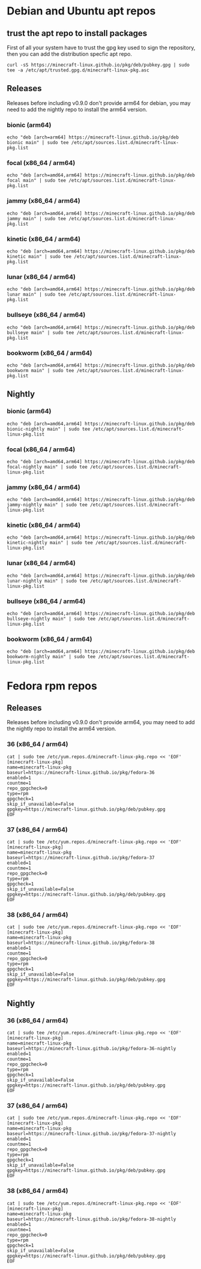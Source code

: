 # Debian and Ubuntu apt repos

## trust the apt repo to install packages

First of all your system have to trust the gpg key used to sign the repository, then you can add the distribution specfic apt repo.

```
curl -sS https://minecraft-linux.github.io/pkg/deb/pubkey.gpg | sudo tee -a /etc/apt/trusted.gpg.d/minecraft-linux-pkg.asc
```

## Releases

Releases before including v0.9.0 don't provide arm64 for debian, you may need to add the nightly repo to install the arm64 version.

### bionic (arm64)
```
echo "deb [arch=arm64] https://minecraft-linux.github.io/pkg/deb bionic main" | sudo tee /etc/apt/sources.list.d/minecraft-linux-pkg.list
```

### focal (x86_64 / arm64)
```
echo "deb [arch=amd64,arm64] https://minecraft-linux.github.io/pkg/deb focal main" | sudo tee /etc/apt/sources.list.d/minecraft-linux-pkg.list
```

### jammy (x86_64 / arm64)
```
echo "deb [arch=amd64,arm64] https://minecraft-linux.github.io/pkg/deb jammy main" | sudo tee /etc/apt/sources.list.d/minecraft-linux-pkg.list
```

### kinetic (x86_64 / arm64)
```
echo "deb [arch=amd64,arm64] https://minecraft-linux.github.io/pkg/deb kinetic main" | sudo tee /etc/apt/sources.list.d/minecraft-linux-pkg.list
```

### lunar (x86_64 / arm64)
```
echo "deb [arch=amd64,arm64] https://minecraft-linux.github.io/pkg/deb lunar main" | sudo tee /etc/apt/sources.list.d/minecraft-linux-pkg.list
```

### bullseye (x86_64 / arm64)
```
echo "deb [arch=amd64,arm64] https://minecraft-linux.github.io/pkg/deb bullseye main" | sudo tee /etc/apt/sources.list.d/minecraft-linux-pkg.list
```

### bookworm (x86_64 / arm64)
```
echo "deb [arch=amd64,arm64] https://minecraft-linux.github.io/pkg/deb bookworm main" | sudo tee /etc/apt/sources.list.d/minecraft-linux-pkg.list
```

## Nightly

### bionic (arm64)
```
echo "deb [arch=amd64,arm64] https://minecraft-linux.github.io/pkg/deb bionic-nightly main" | sudo tee /etc/apt/sources.list.d/minecraft-linux-pkg.list
```

### focal (x86_64 / arm64)
```
echo "deb [arch=amd64,arm64] https://minecraft-linux.github.io/pkg/deb focal-nightly main" | sudo tee /etc/apt/sources.list.d/minecraft-linux-pkg.list
```

### jammy (x86_64 / arm64)
```
echo "deb [arch=amd64,arm64] https://minecraft-linux.github.io/pkg/deb jammy-nightly main" | sudo tee /etc/apt/sources.list.d/minecraft-linux-pkg.list
```

### kinetic (x86_64 / arm64)
```
echo "deb [arch=amd64,arm64] https://minecraft-linux.github.io/pkg/deb kinetic-nightly main" | sudo tee /etc/apt/sources.list.d/minecraft-linux-pkg.list
```

### lunar (x86_64 / arm64)
```
echo "deb [arch=amd64,arm64] https://minecraft-linux.github.io/pkg/deb lunar-nightly main" | sudo tee /etc/apt/sources.list.d/minecraft-linux-pkg.list
```

### bullseye (x86_64 / arm64)
```
echo "deb [arch=amd64,arm64] https://minecraft-linux.github.io/pkg/deb bullseye-nightly main" | sudo tee /etc/apt/sources.list.d/minecraft-linux-pkg.list
```

### bookworm (x86_64 / arm64)
```
echo "deb [arch=amd64,arm64] https://minecraft-linux.github.io/pkg/deb bookworm-nightly main" | sudo tee /etc/apt/sources.list.d/minecraft-linux-pkg.list
```

# Fedora rpm repos

## Releases

Releases before including v0.9.0 don't provide arm64, you may need to add the nightly repo to install the arm64 version.

### 36 (x86_64 / arm64)
```
cat | sudo tee /etc/yum.repos.d/minecraft-linux-pkg.repo << 'EOF'
[minecraft-linux-pkg]
name=minecraft-linux-pkg
baseurl=https://minecraft-linux.github.io/pkg/fedora-36
enabled=1
countme=1
repo_gpgcheck=0
type=rpm
gpgcheck=1
skip_if_unavailable=False
gpgkey=https://minecraft-linux.github.io/pkg/deb/pubkey.gpg
EOF
```

### 37 (x86_64 / arm64)
```
cat | sudo tee /etc/yum.repos.d/minecraft-linux-pkg.repo << 'EOF'
[minecraft-linux-pkg]
name=minecraft-linux-pkg
baseurl=https://minecraft-linux.github.io/pkg/fedora-37
enabled=1
countme=1
repo_gpgcheck=0
type=rpm
gpgcheck=1
skip_if_unavailable=False
gpgkey=https://minecraft-linux.github.io/pkg/deb/pubkey.gpg
EOF
```

### 38 (x86_64 / arm64)
```
cat | sudo tee /etc/yum.repos.d/minecraft-linux-pkg.repo << 'EOF'
[minecraft-linux-pkg]
name=minecraft-linux-pkg
baseurl=https://minecraft-linux.github.io/pkg/fedora-38
enabled=1
countme=1
repo_gpgcheck=0
type=rpm
gpgcheck=1
skip_if_unavailable=False
gpgkey=https://minecraft-linux.github.io/pkg/deb/pubkey.gpg
EOF
```
## Nightly

### 36 (x86_64 / arm64)
```
cat | sudo tee /etc/yum.repos.d/minecraft-linux-pkg.repo << 'EOF'
[minecraft-linux-pkg]
name=minecraft-linux-pkg
baseurl=https://minecraft-linux.github.io/pkg/fedora-36-nightly
enabled=1
countme=1
repo_gpgcheck=0
type=rpm
gpgcheck=1
skip_if_unavailable=False
gpgkey=https://minecraft-linux.github.io/pkg/deb/pubkey.gpg
EOF
```

### 37 (x86_64 / arm64)
```
cat | sudo tee /etc/yum.repos.d/minecraft-linux-pkg.repo << 'EOF'
[minecraft-linux-pkg]
name=minecraft-linux-pkg
baseurl=https://minecraft-linux.github.io/pkg/fedora-37-nightly
enabled=1
countme=1
repo_gpgcheck=0
type=rpm
gpgcheck=1
skip_if_unavailable=False
gpgkey=https://minecraft-linux.github.io/pkg/deb/pubkey.gpg
EOF
```

### 38 (x86_64 / arm64)
```
cat | sudo tee /etc/yum.repos.d/minecraft-linux-pkg.repo << 'EOF'
[minecraft-linux-pkg]
name=minecraft-linux-pkg
baseurl=https://minecraft-linux.github.io/pkg/fedora-38-nightly
enabled=1
countme=1
repo_gpgcheck=0
type=rpm
gpgcheck=1
skip_if_unavailable=False
gpgkey=https://minecraft-linux.github.io/pkg/deb/pubkey.gpg
EOF
```